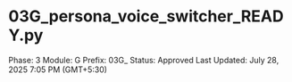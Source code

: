 # 03G_persona_voice_switcher_READY.py

Phase: 3
Module: G
Prefix: 03G_
Status: Approved
Last Updated: July 28, 2025 7:05 PM (GMT+5:30)
